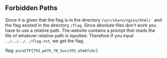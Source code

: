 ## Forbidden Paths 
Since it is given that the flag is in the directory `/usr/share/nginx/html/ ` and the flag existed in the directory `/flag`. Since absolute files don't work you have to use a relative path.
The website contains a prompt that reads the file of whatever relative path is inputted. Therefore if you input `../../../../flag.txt`, we get the flag.

flag: `picoCTF{7h3_p47h_70_5ucc355_e5a6fcbc}`